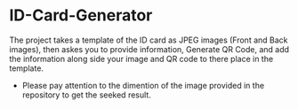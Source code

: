 ﻿# ID-Card-Generator
The project takes a template of the ID card as JPEG images (Front and Back images), then askes you to provide information, Generate QR Code, and add the information along side your image and QR code to there place in the template.
* Please pay attention to the dimention of the image provided in the repository to get the seeked result.
